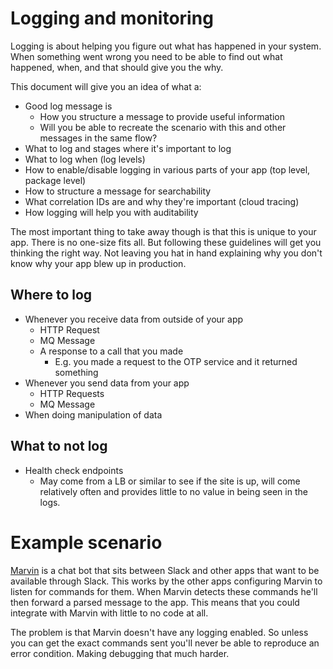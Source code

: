 Logging and monitoring
======================

Logging is about helping you figure out what has happened in your system. When
something went wrong you need to be able to find out what happened, when, and
that should give you the why.

This document will give you an idea of what a:
- Good log message is
  - How you structure a message to provide useful information
  - Will you be able to recreate the scenario with this and other messages in
    the same flow?
- What to log and stages where it's important to log
- What to log when (log levels)
- How to enable/disable logging in various parts of your app (top level, package
  level)
- How to structure a message for searchability
- What correlation IDs are and why they're important (cloud tracing)
- How logging will help you with auditability

The most important thing to take away though is that this is unique to your app.
There is no one-size fits all. But following these guidelines will get you
thinking the right way. Not leaving you hat in hand explaining why you don't
know why your app blew up in production.

## Where to log

- Whenever you receive data from outside of your app
  - HTTP Request
  - MQ Message
  - A response to a call that you made
    - E.g. you made a request to the OTP service and it returned something
- Whenever you send data from your app
  - HTTP Requests
  - MQ Message
- When doing manipulation of data

## What to not log

- Health check endpoints
  - May come from a LB or similar to see if the site is up, will come relatively
    often and provides little to no value in being seen in the logs.

# Example scenario

[Marvin] is a chat bot that sits between Slack and other apps that want to be
available through Slack. This works by the other apps configuring Marvin to
listen for commands for them. When Marvin detects these commands he'll then
forward a parsed message to the app. This means that you could integrate with
Marvin with little to no code at all.

The problem is that Marvin doesn't have any logging enabled. So unless you can
get the exact commands sent you'll never be able to reproduce an error
condition. Making debugging that much harder.

[Marvin]: https://github.com/pivotal-sg/spring-guides
